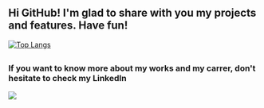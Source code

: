 ## Hi GitHub! I'm glad to share with you my projects and features. Have fun!


[![Top Langs](https://github-readme-stats.vercel.app/api/top-langs/?username=leorejwan&layout=compact)](https://github.com/leorejwan/github-readme-stats)
 
 ##

### If you want to know more about my works and my carrer, don't hesitate to check my LinkedIn

<a href="https://www.linkedin.com/in/leo-rejwan-04633210b/" target="_blank"><img src="https://img.shields.io/badge/LinkedIn-0077B5?style=for-the-badge&logo=linkedin&logoColor=white"> </a>
